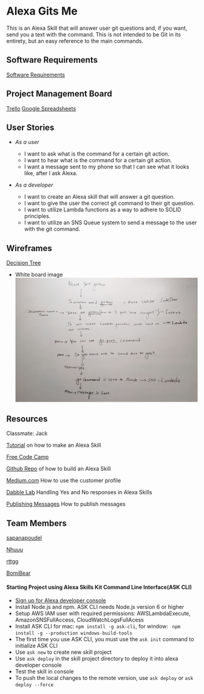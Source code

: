 # Alexa Gits Me

This is an Alexa Skill that will answer user git questions and, if you want, send you a text with the command.
This is not intended to be Git in its entirety, but an easy reference to the main commands.

## Software Requirements

[Software Requirements](Requirement.md)

## Project Management Board

[Trello](https://trello.com/b/KSdLCHPI/githow)
[Google Spreadsheets](https://docs.google.com/spreadsheets/d/1U_7U3_fGZcbkNivKYB3JFaBJ5h62fV1uw4VmhI6rFM4/edit?usp=sharing)

## User Stories

- _As a user_

  - I want to ask what is the command for a certain git action.
  - I want to hear what is the command for a certain git action.
  - I want a message sent to my phone so that I can see what it looks like, after I ask Alexa.

- _As a developer_
  - I want to create an Alexa skill that will answer a git question.
  - I want to give the user the correct git command to their git question.
  - I want to utilize Lambda functions as a way to adhere to SOLID principles.
  - I want to utilize an SNS Queue system to send a message to the user with the git command.

## Wireframes
  
[Decision Tree](https://app.moqups.com/uluAsPw28y/view/page/aa9df7b72)
* White board image
![White board image](assets/whiteboard_image.jpg)

## Resources
Classmate: Jack

[Tutorial](https://developer.amazon.com/blogs/alexa/post/a9ef18b2-ef68-44d4-86eb-dbdb293853bb/alexa-skill-recipe-making-http-requests-to-get-data-from-an-external-api) on how to make an Alexa Skill

[Free Code Camp](https://www.youtube.com/watch?v=QkbXjknPoXc)

[Github Repo](https://github.com/alexa/skill-sample-nodejs-fact) of how to build an Alexa Skill

[Medium.com](https://medium.com/@nils.backe/how-to-use-the-customer-profile-api-in-amazon-alexa-skills-671773c672f6) How to use the customer profile

[Dabble Lab](https://www.youtube.com/watch?v=f0JhqODTDY8) Handling Yes and No responses in Alexa Skills

[Publishing Messages](https://docs.aws.amazon.com/sdk-for-javascript/v2/developer-guide/sns-examples-publishing-messages.html) How to publish messages 


## Team Members

[sapanapoudel](https://github.com/sapanapoudel)

[Nhuuu](https://github.com/Nhuuu)

[rttgg](https://github.com/rttgg)

[BomiBear](https://github.com/bomibear)

#### Starting Project using Alexa Skills Kit Command Line Interface(ASK CLI)
* [Sign up for Alexa developer console](https://developer.amazon.com/) 
* Install Node.js and npm. ASK CLI needs Node.js version 6 or higher
* Setup AWS IAM user with required permissions: AWSLambdaExecute, AmazonSNSFullAccess, CloudWatchLogsFullAcess
* Install ASK CLI for mac: ```npm install -g ask-cli```, for window: ``` npm install -g --production windows-build-tools```
* The first time you use ASK CLI, you must use the ```ask init``` command to initialize ASK CLI 
* Use ```ask new``` to create new skill project
* Use ```ask deploy``` in the skill project directory to deploy it into alexa developer console
* Test the skill in console 
* To push the local changes to the remote version, use ```ask deploy``` or ```ask deploy --force``` 
